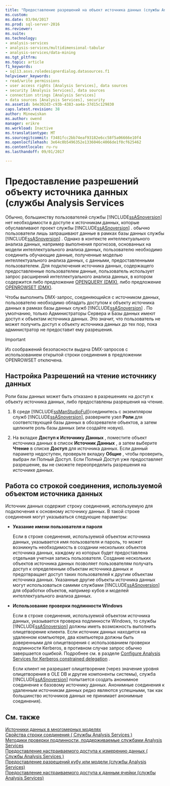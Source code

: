 ```yaml
---
title: "Предоставление разрешений на объект источника данных (службы Analysis Services) | Документы Microsoft"
ms.custom: 
ms.date: 03/04/2017
ms.prod: sql-server-2016
ms.reviewer: 
ms.suite: 
ms.technology:
- analysis-services
- analysis-services/multidimensional-tabular
- analysis-services/data-mining
ms.tgt_pltfrm: 
ms.topic: article
f1_keywords:
- sql13.asvs.roledesignerdialog.datasources.f1
helpviewer_keywords:
- read/write permissions
- user access rights [Analysis Services], data sources
- security [Analysis Services], data sources
- connection strings [Analysis Services]
- data sources [Analysis Services], security
ms.assetid: b4e302d3-c93b-4383-aa4a-37d15c129830
caps.latest.revision: 38
author: Minewiskan
ms.author: owend
manager: erikre
ms.workload: Inactive
ms.translationtype: MT
ms.sourcegitcommit: f3481fcc2bb74eaf93182e6cc58f5a06666e10f4
ms.openlocfilehash: 3e64c0b5496352e1336046c4066de1f0cf625462
ms.contentlocale: ru-ru
ms.lasthandoff: 09/01/2017

---
```

# <a name="grant-permissions-on-a-data-source-object-analysis-services"></a>Предоставление разрешений объекту источника данных (службы Analysis Services
  Обычно, большинству пользователей службы [!INCLUDE[ssASnoversion](../../includes/ssasnoversion-md.md)] нет необходимости в доступе к источникам данных, которые обуславливают проект службы [!INCLUDE[ssASnoversion](../../includes/ssasnoversion-md.md)] . обычно пользователи лишь запрашивают данные в рамках базы данных службы [!INCLUDE[ssASnoversion](../../includes/ssasnoversion-md.md)] . Однако в контексте интеллектуального анализа данных, например выполнения прогнозов, основанных на модели интеллектуального анализа данных, пользователю необходимо соединить обучающие данные, полученные моделью интеллектуального анализа данных, с данными, предоставленными пользователем. Для подключения источника данных, содержащего предоставленные пользователем данные, пользователь использует запрос расширений интеллектуального анализа данных, в котором содержится либо предложение [OPENQUERY (DMX)](../../dmx/source-data-query-openquery.md), либо предложение [OPENROWSET (DMX)](../../dmx/source-data-query-openrowset.md).  
  
 Чтобы выполнить DMX-запрос, соединяющийся с источником данных, пользователю необходимо обладать доступом к объекту источника данных в рамках базы данных служб [!INCLUDE[ssASnoversion](../../includes/ssasnoversion-md.md)] . По умолчанию, только Администраторы Сервера и Базы данных имеют доступ к объектам источника данных. Это значит, что пользователь не может получить доступ к объекту источника данных до тех пор, пока администратор не предоставит ему разрешения.  
  
> [!IMPORTANT]  
>  Из соображений безопасности выдача DMX-запросов с использованием открытой строки соединения в предложении OPENROWSET отключена.  
  
## <a name="set-read-permissions-to-a-data-source"></a>Настройка Разрешений на чтение источнику данных  
 Роли базы данных может быть отказано в разрешениях на доступ к объекту источника данных, либо предоставлены разрешения на чтение.  
  
1.  В среде [!INCLUDE[ssManStudioFull](../../includes/ssmanstudiofull-md.md)]соединитесь с экземпляром служб [!INCLUDE[ssASnoversion](../../includes/ssasnoversion-md.md)], разверните узел **Роли** для соответствующей базы данных в обозревателе объектов, а затем щелкните роль базы данных (или создайте новую).  
  
2.  На вкладке **Доступ к Источнику Данных** , поместите объект источника данных в список **Источник Данных** , а затем выберите **Чтение** в списке **Доступ** для источника данных. Если данный параметр недоступен, проверьте вкладку **Общие** , чтобы проверить, выбран ли Полный Доступ. Если Полный Доступ уже предоставляет разрешение, вы не сможете переопределить разрешения на источнике данных.  
  
## <a name="working-with-the-connection-string-used-by-a-data-source-object"></a>Работа со строкой соединения, используемой объектом источника данных  
 Источник данных содержит строку соединения, используемую для подключения к основному источнику данных. В такой строке соединения могут указываться следующие параметры:  
  
-   **Указание имени пользователя и пароля**  
  
     Если в строке соединения, используемой объектом источника данных, указывается имя пользователя и пароль, то может возникнуть необходимость в создании нескольких объектов источника данных, каждому из которых будет предоставлена отдельная учетная запись пользователя. Создание нескольких объектов источника данных позволяет пользователям получать доступ к определенным объектам источника данных и предотвращает доступ таких пользователей к другим объектам источника данных. Указанные другие объекты источника данных могут использоваться самими службами [!INCLUDE[ssASnoversion](../../includes/ssasnoversion-md.md)] для обработки объектов, например кубов и моделей интеллектуального анализа данных.  
  
-   **Использование проверки подлинности Windows**  
  
     Если в строке соединения, используемой объектом источника данных, указывается проверка подлинности Windows, то службы [!INCLUDE[ssASnoversion](../../includes/ssasnoversion-md.md)] должны иметь возможность выполнить олицетворение клиента. Если источник данных находится на удаленном компьютере, два компьютера должны быть доверенными для олицетворения с использованием проверки подлинности Kerberos, в противном случае запрос обычно завершается ошибкой. Подробнее см. в разделе [Configure Analysis Services for Kerberos constrained delegation](../../analysis-services/instances/configure-analysis-services-for-kerberos-constrained-delegation.md) .  
  
     Если клиент не разрешает олицетворение (через значение уровня олицетворения в OLE DB и другие компоненты системы), служба [!INCLUDE[ssASnoversion](../../includes/ssasnoversion-md.md)] попытается создать анонимное соединение к базовому источнику данных. Анонимные соединения к удаленным источникам данных редко являются успешными, так как большинство источников данных не принимает анонимные соединения).  
  
## <a name="see-also"></a>См. также  
 [Источники данных в многомерных моделях](../../analysis-services/multidimensional-models/data-sources-in-multidimensional-models.md)   
 [Свойства строки соединения &#40; Службы Analysis Services &#41;](../../analysis-services/instances/connection-string-properties-analysis-services.md)   
 [Методики проверки подлинности, поддерживаемые службами Analysis Services](../../analysis-services/instances/authentication-methodologies-supported-by-analysis-services.md)   
 [Предоставление настраиваемого доступа к измерению данных &#40; Службы Analysis Services &#41;](../../analysis-services/multidimensional-models/grant-custom-access-to-dimension-data-analysis-services.md)   
 [Предоставление разрешений кубу или модели (службы Analysis Services)](../../analysis-services/multidimensional-models/grant-cube-or-model-permissions-analysis-services.md)   
 [Предоставление настраиваемого доступа к данным ячейки (службы Analysis Services)](../../analysis-services/multidimensional-models/grant-custom-access-to-cell-data-analysis-services.md)  
  
  

